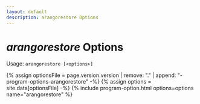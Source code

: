 ```yaml
---
layout: default
description: arangorestore Options
---
```

# _arangorestore_ Options

Usage: `arangorestore [<options>]`

{% assign optionsFile = page.version.version | remove: "." | append: "-program-options-arangorestore" -%}
{% assign options = site.data[optionsFile] -%}
{% include program-option.html options=options name="arangorestore" %}
